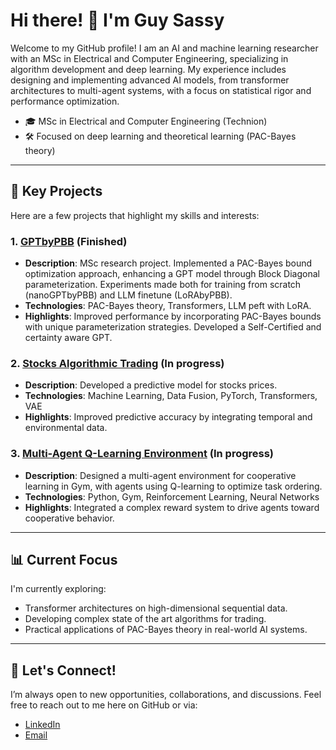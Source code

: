 # Hi there! 👋 I'm Guy Sassy

Welcome to my GitHub profile! I am an AI and machine learning researcher with an MSc in Electrical and Computer Engineering, specializing in algorithm development and deep learning. My experience includes designing and implementing advanced AI models, from transformer architectures to multi-agent systems, with a focus on statistical rigor and performance optimization.

- 🎓 MSc in Electrical and Computer Engineering (Technion)
- 🛠️ Focused on deep learning and theoretical learning (PAC-Bayes theory)
---

## 🔬 Key Projects
Here are a few projects that highlight my skills and interests:

### 1. **[GPTbyPBB](https://github.com/GuySassy/GPTbyPBB)** (Finished)
   - **Description**: MSc research project. Implemented a PAC-Bayes bound optimization approach, enhancing a GPT model through Block Diagonal parameterization. Experiments made both for training from scratch (nanoGPTbyPBB) and LLM finetune (LoRAbyPBB).
   - **Technologies**: PAC-Bayes theory, Transformers, LLM peft with LoRA.
   - **Highlights**: Improved performance by incorporating PAC-Bayes bounds with unique parameterization strategies. Developed a Self-Certified and certainty aware GPT.

### 2. **[Stocks Algorithmic Trading](https://github.com/GuySassy/AlgoTrade)** (In progress)
   - **Description**: Developed a predictive model for stocks prices.
   - **Technologies**: Machine Learning, Data Fusion, PyTorch, Transformers, VAE
   - **Highlights**: Improved predictive accuracy by integrating temporal and environmental data.

### 3. **[Multi-Agent Q-Learning Environment](https://github.com/GuySassy/TheMind)** (In progress)
   - **Description**: Designed a multi-agent environment for cooperative learning in Gym, with agents using Q-learning to optimize task ordering.
   - **Technologies**: Python, Gym, Reinforcement Learning, Neural Networks
   - **Highlights**: Integrated a complex reward system to drive agents toward cooperative behavior.

---

## 📊 Current Focus
I'm currently exploring:
- Transformer architectures on high-dimensional sequential data.
- Developing complex state of the art algorithms for trading.
- Practical applications of PAC-Bayes theory in real-world AI systems.

---

## 🤝 Let's Connect!
I’m always open to new opportunities, collaborations, and discussions. Feel free to reach out to me here on GitHub or via:

- [LinkedIn](https://www.linkedin.com/in/guy-sassy-ai) 
- [Email](mailto:guysassy11@gmail.com)
